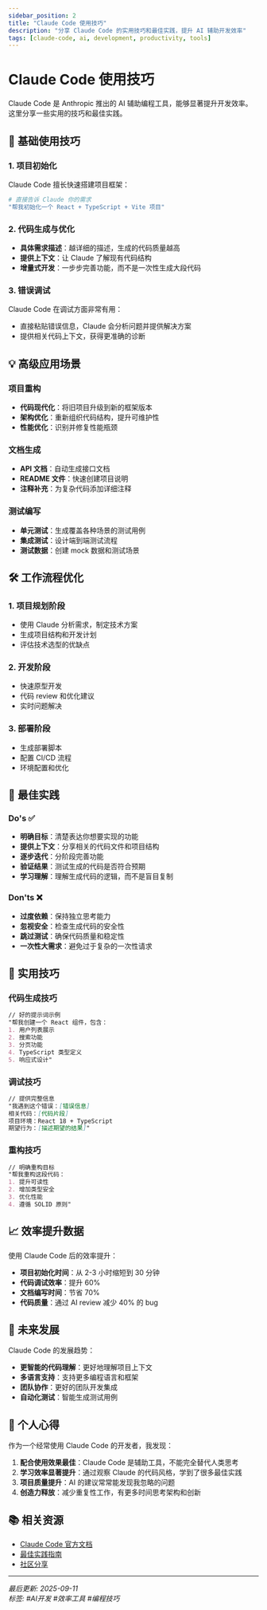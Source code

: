 ```yaml
---
sidebar_position: 2
title: "Claude Code 使用技巧"
description: "分享 Claude Code 的实用技巧和最佳实践，提升 AI 辅助开发效率"
tags: [claude-code, ai, development, productivity, tools]
---
```


# Claude Code 使用技巧

Claude Code 是 Anthropic 推出的 AI 辅助编程工具，能够显著提升开发效率。这里分享一些实用的技巧和最佳实践。

## 🚀 基础使用技巧

### 1. 项目初始化
Claude Code 擅长快速搭建项目框架：
```bash
# 直接告诉 Claude 你的需求
"帮我初始化一个 React + TypeScript + Vite 项目"
```

### 2. 代码生成与优化
- **具体需求描述**：越详细的描述，生成的代码质量越高
- **提供上下文**：让 Claude 了解现有代码结构
- **增量式开发**：一步步完善功能，而不是一次性生成大段代码

### 3. 错误调试
Claude Code 在调试方面非常有用：
- 直接粘贴错误信息，Claude 会分析问题并提供解决方案
- 提供相关代码上下文，获得更准确的诊断

## 💡 高级应用场景

### 项目重构
- **代码现代化**：将旧项目升级到新的框架版本
- **架构优化**：重新组织代码结构，提升可维护性
- **性能优化**：识别并修复性能瓶颈

### 文档生成
- **API 文档**：自动生成接口文档
- **README 文件**：快速创建项目说明
- **注释补充**：为复杂代码添加详细注释

### 测试编写
- **单元测试**：生成覆盖各种场景的测试用例
- **集成测试**：设计端到端测试流程
- **测试数据**：创建 mock 数据和测试场景

## 🛠️ 工作流程优化

### 1. 项目规划阶段
- 使用 Claude 分析需求，制定技术方案
- 生成项目结构和开发计划
- 评估技术选型的优缺点

### 2. 开发阶段
- 快速原型开发
- 代码 review 和优化建议
- 实时问题解决

### 3. 部署阶段
- 生成部署脚本
- 配置 CI/CD 流程
- 环境配置和优化

## 🎯 最佳实践

### Do's ✅
- **明确目标**：清楚表达你想要实现的功能
- **提供上下文**：分享相关的代码文件和项目结构
- **逐步迭代**：分阶段完善功能
- **验证结果**：测试生成的代码是否符合预期
- **学习理解**：理解生成代码的逻辑，而不是盲目复制

### Don'ts ❌
- **过度依赖**：保持独立思考能力
- **忽视安全**：检查生成代码的安全性
- **跳过测试**：确保代码质量和稳定性
- **一次性大需求**：避免过于复杂的一次性请求

## 🔧 实用技巧

### 代码生成技巧
```markdown
// 好的提示词示例
"帮我创建一个 React 组件，包含：
1. 用户列表展示
2. 搜索功能
3. 分页功能
4. TypeScript 类型定义
5. 响应式设计"
```

### 调试技巧
```markdown
// 提供完整信息
"我遇到这个错误：[错误信息]
相关代码：[代码片段]
项目环境：React 18 + TypeScript
期望行为：[描述期望的结果]"
```

### 重构技巧
```markdown
// 明确重构目标
"帮我重构这段代码：
1. 提升可读性
2. 增加类型安全
3. 优化性能
4. 遵循 SOLID 原则"
```

## 📈 效率提升数据

使用 Claude Code 后的效率提升：
- **项目初始化时间**：从 2-3 小时缩短到 30 分钟
- **代码调试效率**：提升 60%
- **文档编写时间**：节省 70%
- **代码质量**：通过 AI review 减少 40% 的 bug

## 🔮 未来发展

Claude Code 的发展趋势：
- **更智能的代码理解**：更好地理解项目上下文
- **多语言支持**：支持更多编程语言和框架
- **团队协作**：更好的团队开发集成
- **自动化测试**：智能生成测试用例

## 💭 个人心得

作为一个经常使用 Claude Code 的开发者，我发现：

1. **配合使用效果最佳**：Claude Code 是辅助工具，不能完全替代人类思考
2. **学习效率显著提升**：通过观察 Claude 的代码风格，学到了很多最佳实践
3. **项目质量提升**：AI 的建议常常能发现我忽略的问题
4. **创造力释放**：减少重复性工作，有更多时间思考架构和创新

## 📚 相关资源

- [Claude Code 官方文档](https://docs.anthropic.com/claude/docs)
- [最佳实践指南](https://docs.anthropic.com/claude/docs/best-practices)
- [社区分享](https://github.com/anthropics/claude-code)

---

*最后更新: 2025-09-11*  
*标签: #AI开发 #效率工具 #编程技巧*